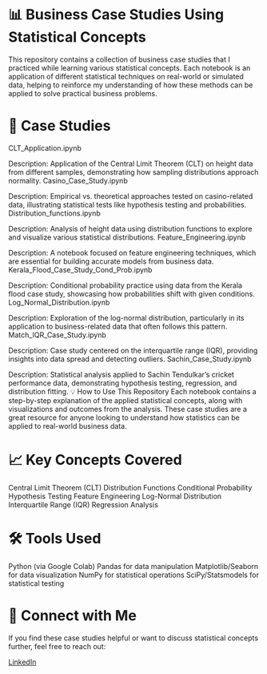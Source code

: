 # 📊 Business Case Studies Using Statistical Concepts
This repository contains a collection of business case studies that I practiced while learning various statistical concepts. Each notebook is an application of different statistical techniques on real-world or simulated data, helping to reinforce my understanding of how these methods can be applied to solve practical business problems.

# 📂 Case Studies

CLT_Application.ipynb

Description: Application of the Central Limit Theorem (CLT) on height data from different samples, demonstrating how sampling distributions approach normality.
Casino_Case_Study.ipynb

Description: Empirical vs. theoretical approaches tested on casino-related data, illustrating statistical tests like hypothesis testing and probabilities.
Distribution_functions.ipynb

Description: Analysis of height data using distribution functions to explore and visualize various statistical distributions.
Feature_Engineering.ipynb

Description: A notebook focused on feature engineering techniques, which are essential for building accurate models from business data.
Kerala_Flood_Case_Study_Cond_Prob.ipynb

Description: Conditional probability practice using data from the Kerala flood case study, showcasing how probabilities shift with given conditions.
Log_Normal_Distribution.ipynb

Description: Exploration of the log-normal distribution, particularly in its application to business-related data that often follows this pattern.
Match_IQR_Case_Study.ipynb

Description: Case study centered on the interquartile range (IQR), providing insights into data spread and detecting outliers.
Sachin_Case_Study.ipynb

Description: Statistical analysis applied to Sachin Tendulkar’s cricket performance data, demonstrating hypothesis testing, regression, and distribution fitting.
💡 How to Use This Repository
Each notebook contains a step-by-step explanation of the applied statistical concepts, along with visualizations and outcomes from the analysis. These case studies are a great resource for anyone looking to understand how statistics can be applied to real-world business data.

# 📈 Key Concepts Covered
Central Limit Theorem (CLT)
Distribution Functions
Conditional Probability
Hypothesis Testing
Feature Engineering
Log-Normal Distribution
Interquartile Range (IQR)
Regression Analysis

# 🛠 Tools Used
Python (via Google Colab)
Pandas for data manipulation
Matplotlib/Seaborn for data visualization
NumPy for statistical operations
SciPy/Statsmodels for statistical testing

# 🌟 Connect with Me
If you find these case studies helpful or want to discuss statistical concepts further, feel free to reach out:

[LinkedIn](https://www.linkedin.com/in/the-abha-sharma/)
